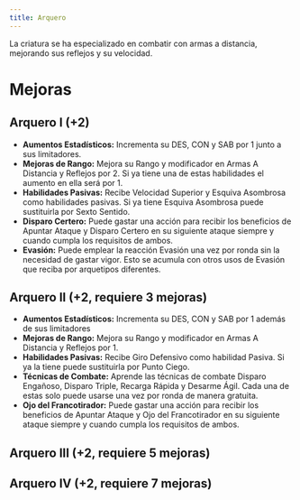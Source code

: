 ```yaml
---
title: Arquero
---
```


La criatura se ha especializado en combatir con armas a distancia, mejorando sus reflejos y su velocidad. 

# Mejoras

## Arquero I (+2)

- **Aumentos Estadísticos:** Incrementa su DES, CON y SAB por 1 junto a sus limitadores.
- **Mejoras de Rango:** Mejora su Rango y modificador en Armas A Distancia y Reflejos por 2. Si ya tiene una de estas habilidades el aumento en ella será por 1. 
- **Habilidades Pasivas:** Recibe Velocidad Superior y Esquiva Asombrosa como habilidades pasivas. Si ya tiene Esquiva Asombrosa puede sustituirla por Sexto Sentido.
- **Disparo Certero:** Puede gastar una acción para recibir los beneficios de Apuntar Ataque y Disparo Certero en su siguiente ataque siempre y cuando cumpla los requisitos de ambos.
- **Evasión:** Puede emplear la reacción Evasión una vez por ronda sin la necesidad de gastar vigor. Esto se acumula con otros usos de Evasión que reciba por arquetipos diferentes.

## Arquero II (+2, requiere 3 mejoras)

- **Aumentos Estadísticos:** Incrementa su DES, CON y SAB por 1 además de sus limitadores
- **Mejoras de Rango:** Mejora su Rango y modificador en Armas A Distancia y Reflejos por 1. 
- **Habilidades Pasivas:** Recibe Giro Defensivo como habilidad Pasiva. Si ya la tiene puede sustituirla por Punto Ciego.
- **Técnicas de Combate:** Aprende las técnicas de combate Disparo Engañoso, Disparo Triple, Recarga Rápida y Desarme Ágil. Cada una de estas solo puede usarse una vez por ronda de manera gratuita.
- **Ojo del Francotirador:** Puede gastar una acción para recibir los beneficios de Apuntar Ataque y Ojo del Francotirador en su siguiente ataque siempre y cuando cumpla los requisitos de ambos.

## Arquero III (+2, requiere 5 mejoras)

## Arquero IV (+2, requiere 7 mejoras)